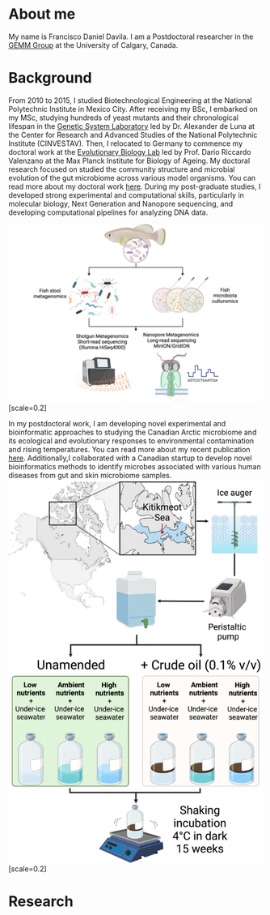 # About me
My name is Francisco Daniel Davila. I am a Postdoctoral researcher in the [GEMM Group](https://www.ucalgary.ca/labs/ebg/gemm) at the University of Calgary, Canada.

# Background

From 2010 to 2015, I studied Biotechnological Engineering at the National Polytechnic Institute in Mexico City. After receiving my BSc, I embarked on my MSc, studying hundreds of yeast mutants and their chronological lifespan in the [Genetic System Laboratory](https://cinvestav.mx/uga-langebio/investigacion/directorio-de-investigacion/Alexander-de-Luna-Fors) led by Dr. Alexander de Luna at the Center for Research and Advanced Studies of the National Polytechnic Institute (CINVESTAV). Then, I relocated to Germany to commence my doctoral work at the [Evolutionary Biology Lab](https://www.leibniz-fli.de/research/research-groups/dario-r-valenzano) led by Prof. Dario Riccardo Valenzano at the Max Planck Institute for Biology of Ageing. My doctoral research focused on studied the community structure and microbial evolution of the gut microbiome across various model organisms. You can read more about my doctoral work [here](https://journals.plos.org/plospathogens/article?id=10.1371/journal.ppat.1007727). During my post-graduate studies, I developed strong experimental and computational skills, particularly in molecular biology, Next Generation and Nanopore sequencing, and developing computational pipelines for analyzing DNA data.

![alt text](/assets/img/fishmicrobiome.png)[scale=0.2]

In my postdoctoral work, I am developing novel experimental and bioinformatic approaches to studying the Canadian Arctic microbiome and its ecological and evolutionary responses to environmental contamination and rising temperatures. You can read more about my recent publication [here](https://enviromicro-journals.onlinelibrary.wiley.com/doi/10.1111/1462-2920.16688). Additionally,I collaborated with a Canadian startup to develop novel bioinformatics methods to identify microbes associated with various human diseases from gut and skin microbiome samples.
![alt text](/assets/img/publication1.png)[scale=0.2]

# Research
